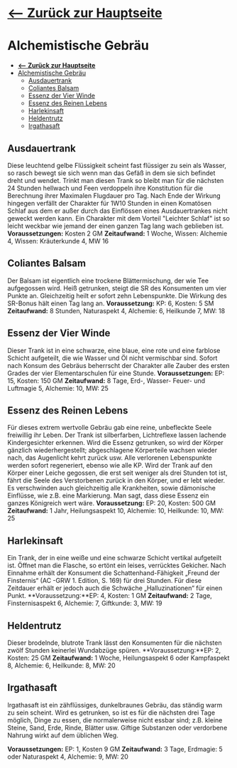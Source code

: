 # <a href="https://m3koenig.github.io/ArcaneCodex">**<-- Zurück zur Hauptseite**</a>

# Alchemistische Gebräu

- [<a href="https://m3koenig.github.io/ArcaneCodex">**<-- Zurück zur Hauptseite**</a>](#zur%c3%bcck-zur-hauptseite)
- [Alchemistische Gebräu](#alchemistische-gebr%c3%a4u)
  - [Ausdauertrank](#ausdauertrank)
  - [Coliantes Balsam](#coliantes-balsam)
  - [Essenz der Vier Winde](#essenz-der-vier-winde)
  - [Essenz des Reinen Lebens](#essenz-des-reinen-lebens)
  - [Harlekinsaft](#harlekinsaft)
  - [Heldentrutz](#heldentrutz)
  - [Irgathasaft](#irgathasaft)

## Ausdauertrank

Diese leuchtend gelbe Flüssigkeit scheint fast
flüssiger zu sein als Wasser, so rasch bewegt sie
sich wenn man das Gefäß in dem sie sich
befindet dreht und wendet. Trinkt man diesen
Trank so bleibt man für die nächsten 24 Stunden
hellwach und Feen verdoppeln ihre Konstitution
für die Berechnung ihrer Maximalen Flugdauer
pro Tag. Nach Ende der Wirkung hingegen
verfällt der Charakter für 1W10 Stunden in einen
Komatösen Schlaf aus dem er außer durch das
Einflössen eines Ausdauertrankes nicht geweckt
werden kann. Ein Charakter mit dem Vorteil
"Leichter Schlaf" ist so leicht weckbar wie
jemand der einen ganzen Tag lang wach
geblieben ist.
**Voraussetzungen:** Kosten 2 GM
**Zeitaufwand:**
1 Woche, Wissen: Alchemie 4, Wissen: Kräuterkunde 4, MW 16

## Coliantes Balsam

Der Balsam ist eigentlich eine trockene
Blättermischung, der wie Tee aufgegossen wird.
Heiß getrunken, steigt die SR des Konsumenten
um vier Punkte an. Gleichzeitig heilt er sofort
zehn Lebenspunkte. Die Wirkung des SR-Bonus
hält einen Tag lang an.
**Voraussetzung:** KP: 6, Kosten: 5 SM
**Zeitaufwand:** 8 Stunden, Naturaspekt 4,
Alchemie: 6, Heilkunde 7, MW: 18

## Essenz der Vier Winde

Dieser Trank ist in eine schwarze, eine blaue,
eine rote und eine farblose Schicht aufgeteilt, die
wie Wasser und Öl nicht vermischbar sind.
Sofort nach Konsum des Gebräus beherrscht
der Charakter alle Zauber des ersten Grades der
vier Elementarschulen für eine Stunde.
**Voraussetzungen:** EP: 15, Kosten: 150 GM
**Zeitaufwand:** 8 Tage, Erd-, Wasser- Feuer- und
Luftmagie 5, Alchemie: 10, MW: 25

## Essenz des Reinen Lebens

Für dieses extrem wertvolle Gebräu gab eine
reine, unbefleckte Seele freiwillig ihr Leben. Der
Trank ist silberfarben, Lichtreflexe lassen
lachende Kindergesichter erkennen. Wird die
Essenz getrunken, so wird der Körper gänzlich
wiederhergestellt; abgeschlagene Körperteile
wachsen wieder nach, das Augenlicht kehrt
zurück usw. Alle verlorenen Lebenspunkte
werden sofort regeneriert, ebenso wie alle KP.
Wird der Trank auf den Körper einer Leiche
gegossen, die erst seit weniger als drei Stunden
tot ist, fährt die Seele des Verstorbenen zurück
in den Körper, und er lebt wieder. Es
verschwinden auch gleichzeitig alle Krankheiten,
sowie dämonische Einflüsse, wie z.B. eine
Markierung. Man sagt, dass diese Essenz ein
ganzes Königreich wert wäre.
**Voraussetzung:** EP: 20, Kosten: 500 GM
**Zeitaufwand:** 1 Jahr, Heilungsaspekt 10,
Alchemie: 10, Heilkunde: 10, MW: 25

## Harlekinsaft

Ein Trank, der in eine weiße und eine schwarze
Schicht vertikal aufgeteilt ist. Öffnet man die
Flasche, so ertönt ein leises, verrücktes
Gekicher. Nach Einnahme erhält der
Konsument die Schattenhand-Fähigkeit „Freund
der Finsternis“ (AC -GRW 1. Edition, S. 169) für
drei Stunden. Für diese Zeitdauer erhält er
jedoch auch die Schwäche „Halluzinationen“ für
einen Punkt.
**Voraussetzung:**EP: 4, Kosten: 1 GM
**Zeitaufwand:** 2 Tage, Finsternisaspekt 6,
Alchemie: 7, Giftkunde: 3, MW: 19

## Heldentrutz

Dieser brodelnde, blutrote Trank lässt den
Konsumenten für die nächsten zwölf Stunden
keinerlei Wundabzüge spüren.
**Voraussetzung:**EP: 2, Kosten: 25 GM
**Zeitaufwand:** 1 Woche, Heilungsaspekt 6 oder
Kampfaspekt 8, Alchemie: 6, Heilkunde: 8, MW:
20

## Irgathasaft

Irgathasaft ist ein zähflüssiges, dunkelbraunes
Gebräu, das ständig warm zu sein scheint. Wird
es getrunken, so ist es für die nächsten drei Tage
möglich, Dinge zu essen, die normalerweise
nicht essbar sind; z.B. kleine Steine, Sand, Erde,
Rinde, Blätter usw. Giftige Substanzen oder
verdorbene Nahrung wirkt auf dem üblichen
Weg.

**Voraussetzungen:** EP: 1, Kosten 9 GM
**Zeitaufwand:** 3 Tage, Erdmagie: 5 oder Naturaspekt 4, Alchemie: 9, MW: 20
